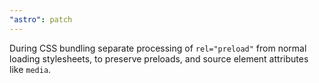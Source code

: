```yaml
---
"astro": patch
---
```


During CSS bundling separate processing of `rel="preload"` from normal loading stylesheets, to preserve preloads, and source element attributes like `media`.

